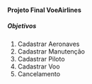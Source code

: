 <h4>Projeto Final VoeAirlines</h4>
<h5>Objetivos</h5>

<ol>
    <li>Cadastrar Aeronaves</li>
    <li>Cadastrar Manutenção</li>
    <li>Cadastrar Piloto</li>
    <li>Cadastrar Voo</li>
    <li>Cancelamento</li>
</ol>
 